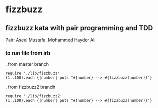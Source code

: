 # fizzbuzz

## fizzbuzz kata with pair programming and TDD

Pair: Aseel Mustafa, Mohammed Hayder Ali

### to run file from irb

. from master branch

```
require './lib/fizzbuzz'
(1..100).each {|number| puts "#{number} --> #{fizzbuzz(number)}"}

```
. from fizzbuzz2 branch

```
require './lib/fizzbuzz2'
(1..100).each {|number| puts "#{number} --> #{fizzbuzz(number)}"}

```
